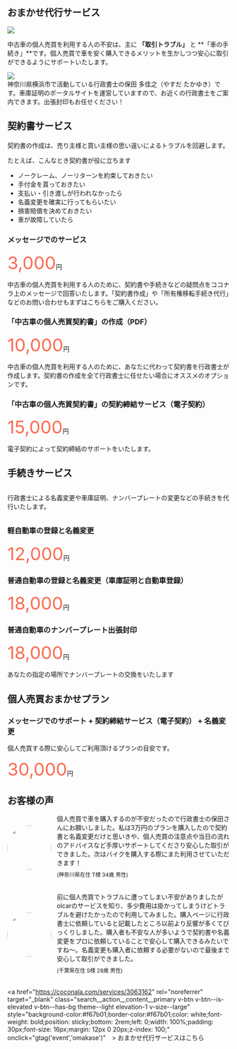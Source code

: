 ## <i class="mdi mdi-handshake-outline" style="font-size:32px;color:#f67b01;position: relative;top: 6px;right: 4px;"></i>おまかせ代行サービス

<img src="https://homepage.gsss.pro/wp-content/uploads/2023/08/1a7321fd5c87b44161456ab0d5bcbbaf-1.png">

中古車の個人売買を利用する人の不安は、主に **「取引トラブル」** と **「車の手続き」**です。個人売買で車を安く購入できるメリットを生かしつつ安心に取引ができるようにサポートいたします。

<div class="border">
<img style="max-width: 300px;" src="https://homepage.gsss.pro/wp-content/uploads/2023/08/image-768x474.png">
<div>
神奈川県横浜市で活動している行政書士の保田 多佳之（やすだ たかゆき）です。車庫証明のポータルサイトを運営していますので、お近くの行政書士をご案内できます。出張封印もお任せください！
</div>
</div>

## 契約書サービス

<div style="margin: 20px 0px;">
契約書の作成は、売り主様と買い主様の思い違いによるトラブルを回避します。  
  
たとえば、こんなとき契約書が役に立ちます  
  
- ノークレーム、ノーリターンを約束しておきたい
- 手付金を貰っておきたい
- 支払い・引き渡しが行われなかったら
- 名義変更を確実に行ってもらいたい
- 損害賠償を決めておきたい
- 車が故障していたら

</div>

### メッセージでのサービス

<span style="font-size:40px;color: #fc6a52;">3,000</span>円

中古車の個人売買を利用する人のために、契約書や手続きなどの疑問点をココナラ上のメッセージで回答いたします。「契約書作成」や「所有権移転手続き代行」などのお問い合わせもまずはこちらをご購入ください。

### 「中古車の個人売買契約書」の作成（PDF）

<span style="font-size:40px;color: #fc6a52;">10,000</span>円

中古車の個人売買を利用する人のために、あなたに代わって契約書を行政書士が作成します。契約書の作成を全て行政書士に任せたい場合にオススメのオプションです。

### 「中古車の個人売買契約書」の契約締結サービス（電子契約）

<span style="font-size:40px;color: #fc6a52;">15,000</span>円

電子契約によって契約締結のサポートをいたします。

## 手続きサービス

<div style="margin: 32px 0px;">
行政書士による名義変更や車庫証明、ナンバープレートの変更などの手続きを代行いたします。
</div>

### 軽自動車の登録と名義変更

<span style="font-size:40px;color: #fc6a52;">12,000</span>円

### 普通自動車の登録と名義変更（車庫証明と自動車登録）

<span style="font-size:40px;color: #fc6a52;">18,000</span>円

### 普通自動車のナンバープレート出張封印

<span style="font-size:40px;color: #fc6a52;">18,000</span>円

あなたの指定の場所でナンバープレートの交換をいたします

## 個人売買おまかせプラン

### メッセージでのサポート + 契約締結サービス（電子契約） + 名義変更

個人売買する際に安心してご利用頂けるプランの目安です。

<span style="font-size:40px;color: #fc6a52;">30,000</span>円

## お客様の声

<div style="display: flex;align-items: center;margin-bottom: 24px;">
<img style="width: 100px;border-radius: 50px;" src="/img/user1.jpeg" />
<div style="
    margin-left: 12px;
    font-size: 14px;
">
<div>
個人売買で車を購入するのが不安だったので行政書士の保田さんにお願いしました。私は3万円のプランを購入したので契約書と名義変更だけと思いきや、個人売買の注意点や当日の流れのアドバイスなど手厚いサポートしてくださり安心した取引ができました。次はバイクを購入する際にまた利用させていただきます！
</div>
<div style="font-size: 12px;margin: 8px 0;">(神奈川県在住 T様 34歳 男性)</div>
</div>
</div>

<div style="display: flex;align-items: center;margin-bottom: 24px;">
<img style="width: 100px;border-radius: 50px;" src="/img/user2.webp" />
<div style="
    margin-left: 12px;
    font-size: 14px;
">
<div>
前に個人売買でトラブルに遭ってしまい不安がありましたがolcarのサービスを知り、多少費用は掛かってしまうけどトラブルを避けたかったので利用してみました。購入ページに行政書士に依頼していると記載したところ以前より反響が多くてびっくりしました。購入者も不安な人が多いようで契約書や名義変更をプロに依頼していることで安心して購入できるみたいですね〜。名義変更も購入者に依頼する必要がないので最後まで安心して取引ができました。
</div>
<div style="font-size: 12px;margin: 8px 0;">(千葉県在住 S様 28歳 男性)</div>
</div>
</div>

<a href="https://coconala.com/services/3063162" rel="noreferrer" target="_blank" class="search__action__content__primary v-btn v-btn--is-elevated v-btn--has-bg theme--light elevation-1 v-size--large" style="background-color:#f67b01;border-color:#f67b01;color: white;font-weight: bold;position: sticky;bottom: 2rem;left: 0;width: 100%;padding: 30px;font-size: 16px;margin: 12px 0 20px;z-index: 100;" onclick="gtag('event','omakase')"　>
<i class="mdi mdi-car-estate" style="font-size:34px;"></i>
おまかせ代行サービスはこちら
</a>

<!-- Google tag (gtag.js) -->
<script async src="https://www.googletagmanager.com/gtag/js?id=G-1KCVKY0SMM"></script>
<script>
  window.dataLayer = window.dataLayer || [];
  function gtag(){dataLayer.push(arguments);}
  gtag('js', new Date());

  gtag('config', 'G-1KCVKY0SMM');
</script>